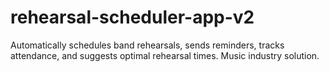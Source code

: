 # rehearsal-scheduler-app-v2
Automatically schedules band rehearsals, sends reminders, tracks attendance, and suggests optimal rehearsal times. Music industry solution.

